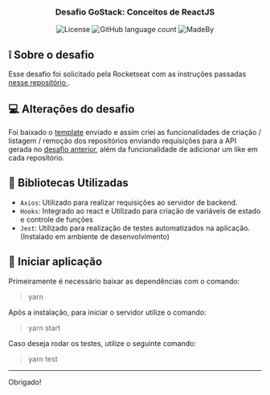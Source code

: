 <h3 align="center">
  Desafio GoStack: Conceitos de ReactJS
</h3>
<p align="center">
  <img alt="License" src="https://img.shields.io/badge/License-MIT-%2304D361">
  <img alt="GitHub language count" src="https://img.shields.io/github/languages/count/VtrAlves/desafio-conceitos-reactjs?color=%2304D361">
  <img alt="MadeBy" src="https://img.shields.io/badge/made%20by-Vitor%20Alves-%2304D361">
</p>

## ❕ Sobre o desafio

Esse desafio foi solicitado pela Rocketseat com as instruções passadas <a href= "https://github.com/Rocketseat/bootcamp-gostack-desafios/tree/master/desafio-conceitos-reactjs"> nesse repositório </a>.

## 💻 Alterações do desafio

Foi baixado o <a href="https://github.com/Rocketseat/gostack-template-conceitos-reactjs">template</a> enviado e assim criei as funcionalidades de criação / listagem / remoção dos repositórios enviando requisições para a API gerada no <a href="https://github.com/VtrAlves/desafio-conceitos-nodejs">desafio anterior</a>, além da funcionalidade de adicionar um like em cada repositório.

## 📖 Bibliotecas Utilizadas

- `Axios`: Utilizado para realizar requisições ao servidor de backend.
- `Hooks`: Integrado ao react e Utilizado para criação de variáveis de estado e controle de funções
- `Jest`: Utilizado para realização de testes automatizados na aplicação. (Instalado em ambiente de desenvolvimento)

## 🚀 Iniciar aplicação

Primeiramente é necessário baixar as dependências com o comando:

> yarn

Após a instalação, para iniciar o servidor utilize o comando:

> yarn start

Caso deseja rodar os testes, utilize o seguinte comando:

> yarn test

---

Obrigado!
